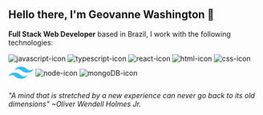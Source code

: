 ## Hello there, I'm Geovanne Washington 👋
<strong>Full Stack Web Developer</strong> based in Brazil, I work with the following technologies:
<div style="display: inline_block">
  <!--Javascript-->
  <img align="center" alt="javascript-icon" height="40" width="50" title="Javascript" src="https://cdn.jsdelivr.net/gh/devicons/devicon/icons/javascript/javascript-original.svg">
  <!--Typescript-->
  <img align="center" alt="typescript-icon" height="40" width="50" title="Typescript" src="https://cdn.jsdelivr.net/gh/devicons/devicon/icons/typescript/typescript-original.svg">
  <!--React-->
  <img align="center" alt="react-icon" height="40" width="50" title="React Framework" src="https://cdn.jsdelivr.net/gh/devicons/devicon/icons/react/react-original.svg">
  <!--HTML-->
  <img align="center" alt="html-icon" height="40" width="50" title="HTML" src="https://cdn.jsdelivr.net/gh/devicons/devicon/icons/html5/html5-original.svg">
  <!--CSS-->
  <img align="center" alt="css-icon" height="40" width="50" title="CSS" src="https://cdn.jsdelivr.net/gh/devicons/devicon/icons/css3/css3-original.svg">
  <!--Tailwind-->
  <img align="center" alt="tailwind-icon" height="40" width="50" title="Tailwind" src="https://raw.githubusercontent.com/devicons/devicon/6910f0503efdd315c8f9b858234310c06e04d9c0/icons/tailwindcss/tailwindcss-original.svg">
  <!--NodeJS-->
  <img align="center" alt="node-icon" height="40" width="50" title="Node.JS" src="https://cdn.jsdelivr.net/gh/devicons/devicon@latest/icons/nodejs/nodejs-plain.svg">
  <!--MongoDB-->
  <img align="center" alt="mongoDB-icon" height="40" width="50" title="Mongo DB" src="https://cdn.jsdelivr.net/gh/devicons/devicon@latest/icons/mongodb/mongodb-plain.svg">
</div> <br>
<em>"A mind that is stretched by a new experience can never go back to its old dimensions" ~Oliver Wendell Holmes Jr.</em>


          
